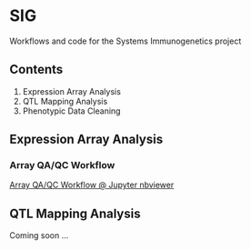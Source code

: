 # SIG
Workflows and code for the Systems Immunogenetics project

## Contents
1. Expression Array Analysis
2. QTL Mapping Analysis
3. Phenotypic Data Cleaning

## Expression Array Analysis

### Array QA/QC Workflow

[Array QA/QC Workflow @ Jupyter nbviewer](http://nbviewer.jupyter.org/github/biodev/SIG/blob/master/SIG_Array_QA_QC_Workflow.ipynb)


## QTL Mapping Analysis

Coming soon ...
